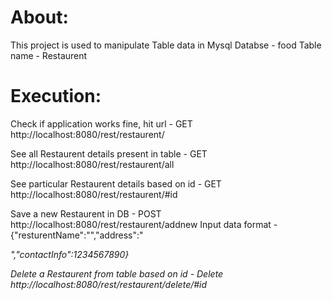 
About:
==========
This project is used to manipulate Table data in Mysql Databse - food
Table name - Restaurent

Execution:
==============
Check if application works fine, hit url - GET
http://localhost:8080/rest/restaurent/


See all Restaurent details present in table - GET
http://localhost:8080/rest/restaurent/all


See particular Restaurent details based on id - GET
http://localhost:8080/rest/restaurent/#id


Save a new Restaurent in DB - POST
http://localhost:8080/rest/restaurent/addnew
Input data format - {"resturentName":"<Name>","address":"<address>","contactInfo":1234567890}


Delete a Restaurent from table based on id - Delete
http://localhost:8080/rest/restaurent/delete/#id
